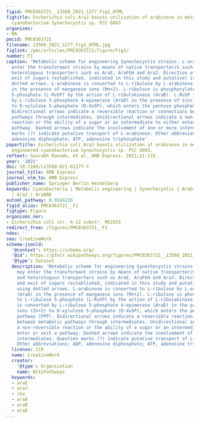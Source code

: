 ```yaml
---
figid: PMC8363721__13568_2021_1277_Fig1_HTML
figtitle: Escherichia coli AraJ boosts utilization of arabinose in metabolically engineered
  cyanobacterium Synechocystis sp. PCC 6803
organisms:
- NA
pmcid: PMC8363721
filename: 13568_2021_1277_Fig1_HTML.jpg
figlink: /pmc/articles/PMC8363721/figure/Fig1/
number: F1
caption: 'Metabolic scheme for engineering Synechocystis strains. L-arabinose may
  enter the transformant strains by means of native transporter/s such as GlcP and
  heterologous transporters such as AraE, AraFGH and AraJ. Direction of entry and
  exit of sugars (established, indicated in this study and putative) is shown using
  dotted arrows. L-arabinose is converted to L-ribulose by L-arabinose isomerase (AraA)
  in the presence of manganese ions (Mn+2). L-ribulose is phosphorylated to L-ribulose
  5-phosphate (L-Ru5P) by the action of L-ribulokinase (AraB). L-Ru5P is converted
  by L-ribulose 5-phosphate 4-epimerase (AraD) in the presence of zinc ions (Zn+2)
  to D-xylulose 5-phosphate (D-Xu5P), which enters the pentose phosphate pathway (PPP).
  Bidirectional arrows indicate a reversible reaction or connections between metabolic
  pathways through intermediates. Unidirectional arrows indicate a non-reversible
  reaction or the ability of a sugar or an intermediate to either enter or exit a
  pathway. Dashed arrows indicate the involvement of one or more intermediates. Question
  marks (?) indicate putative transport of L-arabinose. Other abbreviations: ADP,
  adenosine diphosphate; ATP, adenosine triphosphate'
papertitle: Escherichia coli AraJ boosts utilization of arabinose in metabolically
  engineered cyanobacterium Synechocystis sp. PCC 6803.
reftext: Saurabh Ranade, et al. AMB Express. 2021;11:115.
year: '2021'
doi: 10.1186/s13568-021-01277-7
journal_title: AMB Express
journal_nlm_ta: AMB Express
publisher_name: Springer Berlin Heidelberg
keywords: Cyanobacteria | Metabolic engineering | Synechocystis | Arabinose transporter
  | AraJ | AraBAD
automl_pathway: 0.9324226
figid_alias: PMC8363721__F1
figtype: Figure
organisms_ner:
- Escherichia coli str. K-12 substr. MG1655
redirect_from: /figures/PMC8363721__F1
ndex: ''
seo: CreativeWork
schema-jsonld:
  '@context': https://schema.org/
  '@id': https://pfocr.wikipathways.org/figures/PMC8363721__13568_2021_1277_Fig1_HTML.html
  '@type': Dataset
  description: 'Metabolic scheme for engineering Synechocystis strains. L-arabinose
    may enter the transformant strains by means of native transporter/s such as GlcP
    and heterologous transporters such as AraE, AraFGH and AraJ. Direction of entry
    and exit of sugars (established, indicated in this study and putative) is shown
    using dotted arrows. L-arabinose is converted to L-ribulose by L-arabinose isomerase
    (AraA) in the presence of manganese ions (Mn+2). L-ribulose is phosphorylated
    to L-ribulose 5-phosphate (L-Ru5P) by the action of L-ribulokinase (AraB). L-Ru5P
    is converted by L-ribulose 5-phosphate 4-epimerase (AraD) in the presence of zinc
    ions (Zn+2) to D-xylulose 5-phosphate (D-Xu5P), which enters the pentose phosphate
    pathway (PPP). Bidirectional arrows indicate a reversible reaction or connections
    between metabolic pathways through intermediates. Unidirectional arrows indicate
    a non-reversible reaction or the ability of a sugar or an intermediate to either
    enter or exit a pathway. Dashed arrows indicate the involvement of one or more
    intermediates. Question marks (?) indicate putative transport of L-arabinose.
    Other abbreviations: ADP, adenosine diphosphate; ATP, adenosine triphosphate'
  license: CC0
  name: CreativeWork
  creator:
    '@type': Organization
    name: WikiPathways
  keywords:
  - araE
  - araJ
  - cho
  - araA
  - araB
  - araD
---
```

